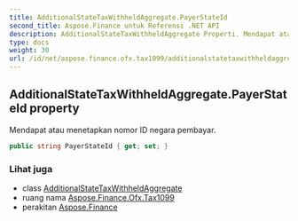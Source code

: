 ```yaml
---
title: AdditionalStateTaxWithheldAggregate.PayerStateId
second_title: Aspose.Finance untuk Referensi .NET API
description: AdditionalStateTaxWithheldAggregate Properti. Mendapat atau menetapkan nomor ID negara pembayar.
type: docs
weight: 30
url: /id/net/aspose.finance.ofx.tax1099/additionalstatetaxwithheldaggregate/payerstateid/
---
```

## AdditionalStateTaxWithheldAggregate.PayerStateId property

Mendapat atau menetapkan nomor ID negara pembayar.

```csharp
public string PayerStateId { get; set; }
```

### Lihat juga

* class [AdditionalStateTaxWithheldAggregate](../)
* ruang nama [Aspose.Finance.Ofx.Tax1099](../../additionalstatetaxwithheldaggregate/)
* perakitan [Aspose.Finance](../../../)


